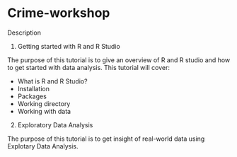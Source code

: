 # Crime-workshop

Description

1. Getting started with R and R Studio

The purpose of this tutorial is to give an overview of R and R studio and how to get started with data analysis. This tutorial will cover:

  - What is R and R Studio?
  - Installation
  - Packages
  - Working directory
  - Working with data
  
2. Exploratory Data Analysis

The purpose of this tutorial is to get insight of real-world data using Explotary Data Analysis. 

